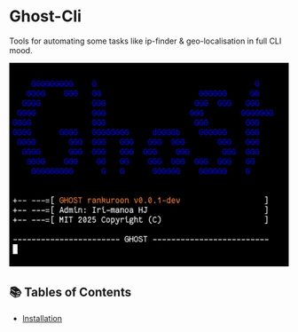 # Ghost-Cli

Tools for automating some tasks like ip-finder & geo-localisation in full CLI mood.

![Screenshot](Screenshot_20250514-210326_1.png)

## 📚 Tables of Contents
- [Installation](#installation)